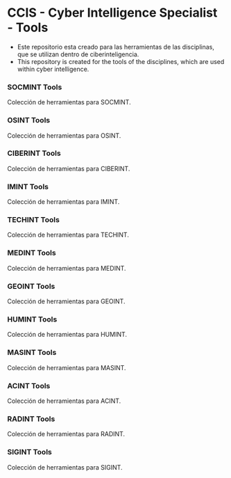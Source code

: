 # CCIS - Cyber Intelligence Specialist - Tools

- Este repositorio esta creado para las herramientas de las disciplinas, que se utilizan dentro de ciberinteligencia.
- This repository is created for the tools of the disciplines, which are used within cyber intelligence.




### SOCMINT Tools

Colección de herramientas para SOCMINT.

### OSINT Tools

Colección de herramientas para OSINT.

### CIBERINT Tools

Colección de herramientas para CIBERINT.

### IMINT Tools

Colección de herramientas para IMINT.

### TECHINT Tools

Colección de herramientas para TECHINT.

### MEDINT Tools

Colección de herramientas para MEDINT.

### GEOINT Tools

Colección de herramientas para GEOINT.

### HUMINT Tools

Colección de herramientas para HUMINT.

### MASINT Tools

Colección de herramientas para MASINT.

### ACINT Tools

Colección de herramientas para ACINT.

### RADINT Tools

Colección de herramientas para RADINT.

### SIGINT Tools

Colección de herramientas para SIGINT.


